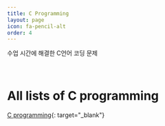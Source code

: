```yaml
---
title: C Programming
layout: page
icon: fa-pencil-alt
order: 4
---
```


수업 시간에 해결한 C언어 코딩 문제  
<br/>
<br/>

# All lists of C programming  
[C programming](https://github.com/Gina-IT/C-programming){: target="_blank"}
